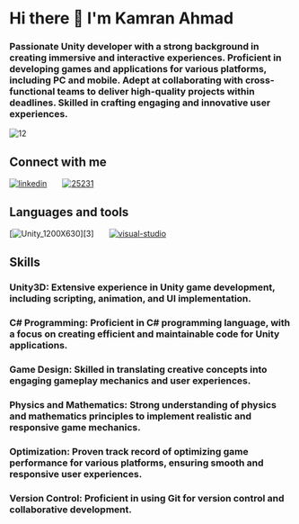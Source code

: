 # Hi there 👋 I'm Kamran Ahmad



### Passionate Unity developer with a strong background in creating immersive and interactive experiences. Proficient in developing games and applications for various platforms, including PC and mobile. Adept at collaborating with cross-functional teams to deliver high-quality projects within deadlines. Skilled in crafting engaging and innovative user experiences.
 
 
![12](https://user-images.githubusercontent.com/68790390/184704243-77895f9e-7171-4826-aa04-cebe790a48f4.gif)
  
  
## Connect with me

[![linkedin](https://user-images.githubusercontent.com/68790390/184708576-2c3830d3-ae87-469b-8661-82b740b356ab.png)][1] &nbsp; &nbsp; &nbsp; [![25231](https://user-images.githubusercontent.com/68790390/184710199-e0f34e46-9f11-4db8-a936-2125e33bd155.png)][2]


## Languages and tools

[![Unity_1200X630](https://github.com/kamranAhmad2aa3/kamranAhmad2aa3/assets/68790390/026870ee-48c4-450a-9c58-00448170c974)][3] &nbsp; &nbsp; &nbsp; [![visual-studio](https://user-images.githubusercontent.com/68790390/184719097-68ca04a8-92ae-4f49-ac8b-61d05a8fae33.png)][4]

## Skills
### Unity3D: Extensive experience in Unity game development, including scripting, animation, and UI implementation.
### C# Programming: Proficient in C# programming language, with a focus on creating efficient and maintainable code for Unity applications.
### Game Design: Skilled in translating creative concepts into engaging gameplay mechanics and user experiences.
### Physics and Mathematics: Strong understanding of physics and mathematics principles to implement realistic and responsive game mechanics.
### Optimization: Proven track record of optimizing game performance for various platforms, ensuring smooth and responsive user experiences.
### Version Control: Proficient in using Git for version control and collaborative development.




[1]: https://www.linkedin.com/in/kamran-ahmad-13a405182/
[2]: https://github.com/kamranAhmad2aa3
[4]: https://code.visualstudio.com/

